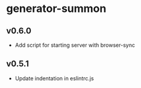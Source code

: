 # generator-summon

## v0.6.0
- Add script for starting server with browser-sync

## v0.5.1
- Update indentation in eslintrc.js